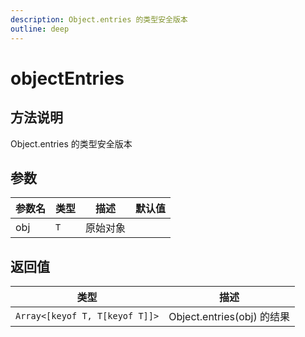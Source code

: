 ```yaml
---
description: Object.entries 的类型安全版本
outline: deep
---
```


# objectEntries

## 方法说明

Object.entries 的类型安全版本

## 参数

| 参数名 | 类型 | 描述 | 默认值 |
| --- | --- | --- | --- |
| obj | `T` | 原始对象 |  |

## 返回值

| 类型 | 描述 |
| --- | --- |
| `Array<[keyof T, T[keyof T]]>` | Object.entries(obj) 的结果 |
